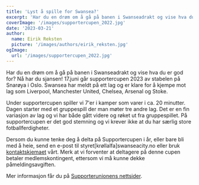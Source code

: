 ```yaml
---
title: 'Lyst å spille for Swansea?'
excerpt: 'Har du en drøm om å gå på banen i Swanseadrakt og vise hva du er god for? Nå har du sjansen! 17.juni går supportercupen 2023 av stabelen på Snarøya i Oslo. Swansea har meldt på ett lag og er klare for å kjempe mot lag som Liverpool, Manchester United, Chelsea, Arsenal og Stoke.'
coverImage: '/images/supportercupen_2022.jpg'
date: '2023-03-21'
author:
  name: Eirik Reksten
  picture: '/images/authors/eirik_reksten.jpg'
ogImage:
  url: '/images/supportercupen_2022.jpg'
---
```


Har du en drøm om å gå på banen i Swanseadrakt og vise hva du er god for? Nå har du sjansen! 17.juni går supportercupen 2023 av stabelen på Snarøya i Oslo. Swansea har meldt på ett lag og er klare for å kjempe mot lag som Liverpool, Manchester United, Chelsea, Arsenal og Stoke.

Under supportercupen spiller vi 7'er i kamper som varer i ca. 20 minutter. Dagen starter med et gruppespill der man møter tre andre lag. Det er en fin variasjon av lag og vi har både gått videre og røket ut fra gruppespillet. På supportercupen er det god stemning og vi krever ikke at du har særlig store fotballferdigheter.

Dersom du kunne tenke deg å delta på Supportercupen i år, eller bare bli med å heie, send en e-post til styret[krøllalfa]swanseacity.no eller bruk [kontaktskjemaet](https://us14.list-manage.com/contact-form?u=855c7bfd5fa0bfbf4eea47f68&form_id=4ac3559218a770988345e1b64117e50e) vårt. Merk at vi forventer at deltagere på denne cupen betaler medlemskontingent, ettersom vi må kunne dekke påmeldingsavgiften.

Mer informasjon får du på [Supporterunionens nettsider](http://www.supporterunionen.no/index.php/13-nyheter/264-velkommen-til-supportercupen-2023).
